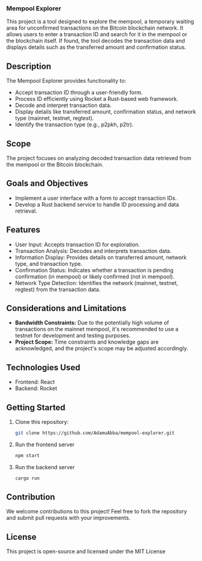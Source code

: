 ### Mempool Explorer

This project is a tool designed to explore the mempool, a temporary waiting area for unconfirmed transactions on the Bitcoin blockchain network. It allows users to enter a transaction ID and search for it in the mempool or the blockchain itself. If found, the tool decodes the transaction data and displays details such as the transferred amount and confirmation status.

## Description

The Mempool Explorer provides functionality to:

- Accept transaction ID through a user-friendly form.
- Process ID efficiently using Rocket a Rust-based web framework.
- Decode and interpret transaction data.
- Display details like transferred amount, confirmation status, and network type (mainnet, testnet, regtest).
- Identify the transaction type (e.g., p2pkh, p2tr).

## Scope

The project focuses on analyzing decoded transaction data retrieved from the mempool or the Bitcoin blockchain.

## Goals and Objectives

- Implement a user interface with a form to accept transaction IDs.
- Develop a Rust backend service to handle ID processing and data retrieval.

## Features

- User Input: Accepts transaction ID for exploration.
- Transaction Analysis: Decodes and interprets transaction data.
- Information Display: Provides details on transferred amount, network type, and transaction type.
- Confirmation Status: Indicates whether a transaction is pending confirmation (in mempool) or likely confirmed (not in mempool).
- Network Type Detection: Identifies the network (mainnet, testnet, regtest) from the transaction data.

## Considerations and Limitations

- **Bandwidth Constraints:** Due to the potentially high volume of transactions on the mainnet mempool, it's recommended to use a testnet for development and testing purposes.
- **Project Scope:** Time constraints and knowledge gaps are acknowledged, and the project's scope may be adjusted accordingly.

## Technologies Used

- Frontend: React 
- Backend: Rocket

## Getting Started

1. Clone this repository:
   ```bash
   git clone https://github.com/AdamuAbba/mempool-explorer.git
   ```
2. Run the frontend server
   ```bash
   npm start
   ```
4. Run the backend server
   ```bash
   cargo run
   ```

## Contribution

We welcome contributions to this project! Feel free to fork the repository and submit pull requests with your improvements.

## License

This project is open-source and licensed under the MIT License

